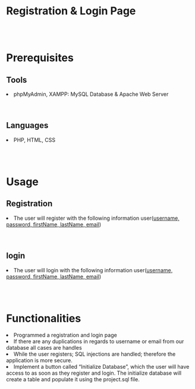 # Registration & Login Page
<br></br>

# Prerequisites 
<h2>Tools</h2>
<li>phpMyAdmin, XAMPP: MySQL Database & Apache Web Server</li>
<br></br>

<h2>Languages</h2> 
<li>PHP, HTML, CSS</li>


<br></br>
# Usage
<h2>Registration</h2>
<li>
    The user will register with the following information user(<u>username, password, firstName, lastName, email</u>) 
</li>  
<br></br>

<h2>login</h2>
<li>
    The user will login with the following information user(<u>username, password, firstName, lastName, email</u>) 
</li>  

<br></br>

# Functionalities

<li>
    Programmed a registration and login page
</li>   

<li>
    If there are any duplications in regards to username or email from our database all cases are handles 
</li>  

<li>
    While the user registers; SQL injections are handled; therefore the application is more secure. 
</li> 
<li>
    Implement a button  called  “Initialize  Database”, which the user will have access to as soon as they register and login. The initialize  database will create a table and populate it using the project.sql file.
</li>

